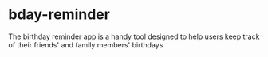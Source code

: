 # bday-reminder
The birthday reminder app is a handy tool designed to help users keep track of their friends' and family members' birthdays.
